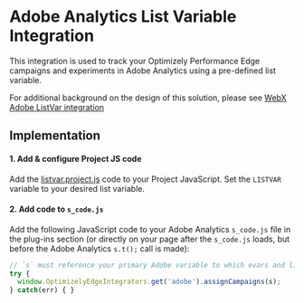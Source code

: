 # Adobe Analytics List Variable Integration

This integration is used to track your Optimizely Performance Edge campaigns and experiments in Adobe Analytics using a pre-defined list variable.

For additional background on the design of this solution, please see [WebX Adobe ListVar integration](https://github.com/optimizely/library/blob/cooper-edge-adobe-listvar/Integrations/Analytics/Adobe%20Analytics/List%20Variable%20Integration/README.md)

## Implementation

#### 1. Add & configure Project JS code

Add the [listvar.project.js](listvar.projectjs.js) code to your Project JavaScript. Set the `LISTVAR` variable to your desired list variable.

#### 2. Add code to `s_code.js`

Add the following JavaScript code to your Adobe Analytics `s_code.js` file in the plug-ins section (or directly on your page after the `s_code.js` loads, but before the Adobe Analytics `s.t();` call is made):

```javascript
// `s` must reference your primary Adobe variable to which evars and listvars get attached.
try {
  window.OptimizelyEdgeIntegrators.get('adobe').assignCampaigns(s);
} catch(err) { }
```
